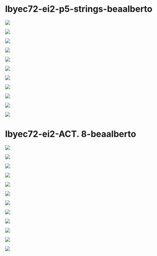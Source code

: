 # lbyec72-ei2-p5-strings-beaalberto

![](Main4.PNG)

![](ErrorMain.PNG)

![](Enter.PNG)

![](ErrorEnter.PNG)

![](AddString.PNG)	
 
![](Remove.PNG) 
 
![](ErrorRemove.PNG)

![](View.PNG)
 
![](Search.PNG)
 
![](ErrorSearch.PNG)	

![](Exit.PNG)


# lbyec72-ei2-ACT. 8-beaalberto


![](Main8.PNG)

![](EnterSD.PNG)

![](EnterSD2.PNG)

![](AddSD.PNG)

![](EditSD.PNG)

![](RemoveSD.PNG)

![](ViewSD.PNG)

![](SearchN.PNG)

![](SearchC.PNG)

![](SearchID.PNG)

![](SearchA.PNG)

![](ExitSD.PNG)


